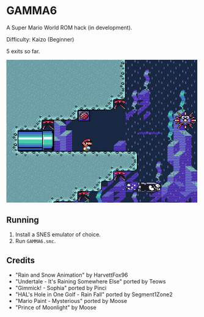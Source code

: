 # GAMMA6

A Super Mario World ROM hack (in development).

Difficulty: Kaizo (Beginner)

5 exits so far.

<img src="screenshots/GAMMA6-240308-153304.png" alt="screenshot" width="500"/>

## Running
1. Install a SNES emulator of choice.
2. Run `GAMMA6.smc`.

## Credits
- "Rain and Snow Animation" by HarvettFox96
- "Undertale - It's Raining Somewhere Else" ported by Teows
- "Gimmick! - Sophia" ported by Pinci
- "HAL's Hole in One Golf - Rain Fall" ported by Segment1Zone2
- "Mario Paint - Mysterious" ported by Moose
- "Prince of Moonlight" by Moose
